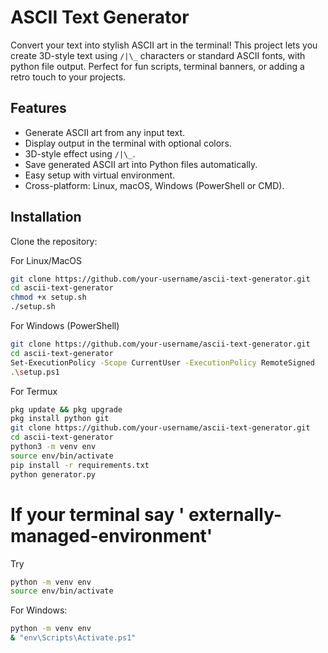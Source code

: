 # ASCII Text Generator

Convert your text into stylish ASCII art in the terminal! This project lets you create 3D-style text using `/|\_` characters or standard ASCII fonts, with python file output. Perfect for fun scripts, terminal banners, or adding a retro touch to your projects.

## Features

- Generate ASCII art from any input text.
- Display output in the terminal with optional colors.
- 3D-style effect using `/|\_`.
- Save generated ASCII art into Python files automatically.
- Easy setup with virtual environment.
- Cross-platform: Linux, macOS, Windows (PowerShell or CMD).

## Installation

Clone the repository:

For Linux/MacOS

```bash
git clone https://github.com/your-username/ascii-text-generator.git
cd ascii-text-generator
chmod +x setup.sh
./setup.sh
```
For Windows (PowerShell)
```bash
git clone https://github.com/your-username/ascii-text-generator.git
cd ascii-text-generator
Set-ExecutionPolicy -Scope CurrentUser -ExecutionPolicy RemoteSigned
.\setup.ps1
```

For Termux
```bash
pkg update && pkg upgrade
pkg install python git
git clone https://github.com/your-username/ascii-text-generator.git
cd ascii-text-generator
python3 -m venv env
source env/bin/activate
pip install -r requirements.txt
python generator.py
```

# If your terminal say ' externally-managed-environment' 
Try
```bash
python -m venv env
source env/bin/activate
```
For Windows:
```bash
python -m venv env
& "env\Scripts\Activate.ps1"
```
